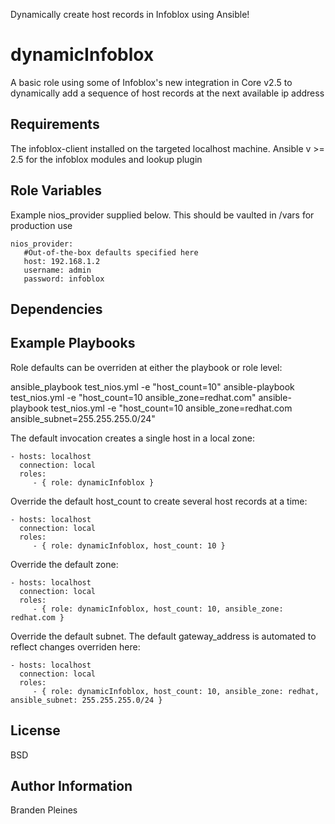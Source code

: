 Dynamically create host records in Infoblox using Ansible!

dynamicInfoblox
=========

A basic role using some of Infoblox's new integration in Core v2.5 to dynamically add a sequence of host records at the next available ip address

Requirements
------------

The infoblox-client installed on the targeted localhost machine. Ansible v >= 2.5 for the infoblox modules and lookup plugin

Role Variables
--------------
Example nios_provider supplied below. This should be vaulted in /vars for production use

```
nios_provider:
   #Out-of-the-box defaults specified here
   host: 192.168.1.2
   username: admin
   password: infoblox
```
Dependencies
------------

Example Playbooks
-----------------
Role defaults can be overriden at either the playbook or role level:

ansible_playbook test_nios.yml -e "host_count=10"
ansible-playbook test_nios.yml -e "host_count=10 ansible_zone=redhat.com"
ansible-playbook test_nios.yml -e "host_count=10 ansible_zone=redhat.com ansible_subnet=255.255.255.0/24"


The default invocation creates a single host in a local zone:

    - hosts: localhost
      connection: local
      roles:
         - { role: dynamicInfoblox }

Override the default host_count to create several host records at a time:

    - hosts: localhost
      connection: local
      roles:
         - { role: dynamicInfoblox, host_count: 10 }

Override the default zone:

    - hosts: localhost
      connection: local
      roles:
         - { role: dynamicInfoblox, host_count: 10, ansible_zone: redhat.com }

Override the default subnet. The default gateway_address is automated to reflect changes overriden here:

    - hosts: localhost
      connection: local
      roles:
         - { role: dynamicInfoblox, host_count: 10, ansible_zone: redhat, ansible_subnet: 255.255.255.0/24 }

License
-------

BSD

Author Information
------------------

Branden Pleines
